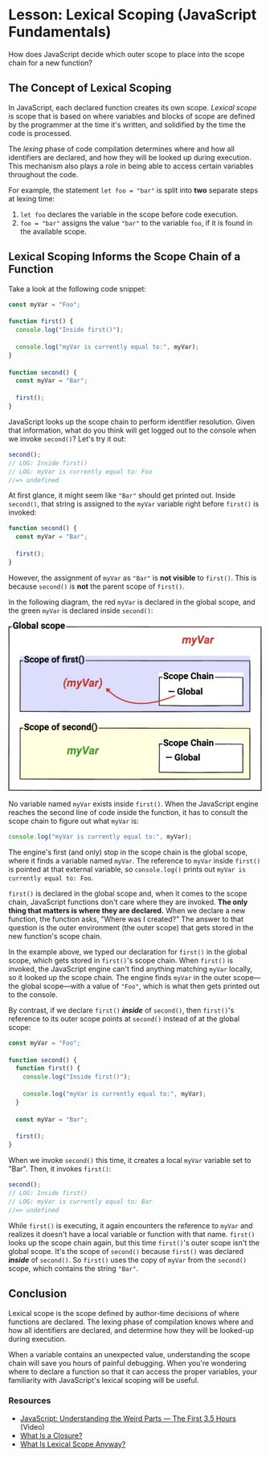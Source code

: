 # Lesson: Lexical Scoping (JavaScript Fundamentals)

How does JavaScript decide which outer scope to place into the scope chain for a new function?

## The Concept of Lexical Scoping

In JavaScript, each declared function creates its own scope. _Lexical scope_ is scope that is based on where variables and blocks of scope are defined by the programmer at the time it's written, and solidified by the time the code is processed.

The _lexing_ phase of code compilation determines where and how all identifiers are declared, and how they will be looked up during execution. This mechanism also plays a role in being able to access certain variables throughout the code.

For example, the statement `let foo = "bar"` is split into **two** separate steps at lexing time:

1. `let foo` declares the variable in the scope before code execution.
2. `foo = "bar"` assigns the value `"bar"` to the variable `foo`, if it is found in the available scope.

## Lexical Scoping Informs the Scope Chain of a Function

Take a look at the following code snippet:

```js
const myVar = "Foo";

function first() {
  console.log("Inside first()");

  console.log("myVar is currently equal to:", myVar);
}

function second() {
  const myVar = "Bar";

  first();
}
```

JavaScript looks up the scope chain to perform identifier resolution. Given that information, what do you think  will get logged out to the console when we invoke `second()`? Let's try it out:

```js
second();
// LOG: Inside first()
// LOG: myVar is currently equal to: Foo
//=> undefined
```

At first glance, it might seem like `"Bar"` should get printed out. Inside `second()`, that string is assigned to the `myVar` variable right before `first()` is invoked:

```js
function second() {
  const myVar = "Bar";

  first();
}
```

However, the assignment of `myVar` as `"Bar"` is **not visible** to `first()`. This is because `second()` is **not** the parent scope of `first()`.

In the following diagram, the red `myVar` is declared in the global scope, and the green `myVar` is declared inside `second()`:

![JavaScript lexical scope](/public/images/front-end-web-programming-in-javascript/lexical-scope.png)

No variable named `myVar` exists inside `first()`. When the JavaScript engine reaches the second line of code inside the function, it has to consult the scope chain to figure out what `myVar` is:

```js
console.log("myVar is currently equal to:", myVar);
```

The engine's first (and only) stop in the scope chain is the global scope, where it finds a variable named `myVar`. The reference to `myVar` inside `first()` is pointed at that external variable, so `console.log()` prints out `myVar is currently equal to: Foo`.

`first()` is declared in the global scope and, when it comes to the scope chain, JavaScript functions don't care where they are invoked. **The only thing that matters is where they are declared.** When we declare a new function, the function asks, "Where was I created?" The answer to that question is the outer environment (the outer scope) that gets stored in the new function's scope chain.

In the example above, we typed our declaration for `first()` in the global scope, which gets stored in `first()`'s scope chain. When `first()` is invoked, the JavaScript engine can't find anything matching `myVar` locally, so it looked up the scope chain. The engine finds `myVar` in the outer scope—the global scope—with a value of `"Foo"`, which is what then gets printed out to the console.

By contrast, if we declare `first()` **_inside_** of `second()`, then `first()`'s reference to its outer scope points at `second()` instead of at the global scope:

```js
const myVar = "Foo";

function second() {
  function first() {
    console.log("Inside first()");

    console.log("myVar is currently equal to:", myVar);
  }

  const myVar = "Bar";

  first();
}
```

When we invoke `second()` this time, it creates a local `myVar` variable set to "Bar". Then, it invokes `first()`:

```js
second();
// LOG: Inside first()
// LOG: myVar is currently equal to: Bar
//=> undefined
```

While `first()` is executing, it again encounters the reference to `myVar` and realizes it doesn't have a local variable or function with that name. `first()` looks up the scope chain again, but this time `first()`'s outer scope isn't the global scope. It's the scope of `second()` because `first()` was declared **_inside_** of `second()`. So `first()` uses the copy of `myVar` from the `second()` scope, which contains the string `"Bar"`.

## Conclusion

Lexical scope is the scope defined by author-time decisions of where functions are declared. The lexing phase of compilation knows where and how all identifiers are declared, and determine how they will be looked-up during execution.

When a variable contains an unexpected value, understanding the scope chain will save you hours of painful debugging. When you're wondering where to declare a function so that it can access the proper variables, your familiarity with JavaScript's lexical scoping will be useful.

### Resources

- [JavaScript: Understanding the Weird Parts — The First 3.5 Hours](https://www.youtube.com/watch?v=Bv_5Zv5c-Ts) (Video)
- [What Is a Closure?](https://medium.com/javascript-scene/master-the-javascript-interview-what-is-a-closure-b2f0d2152b36)
- [What Is Lexical Scope Anyway?](http://astronautweb.co/javascript-lexical-scope/)
